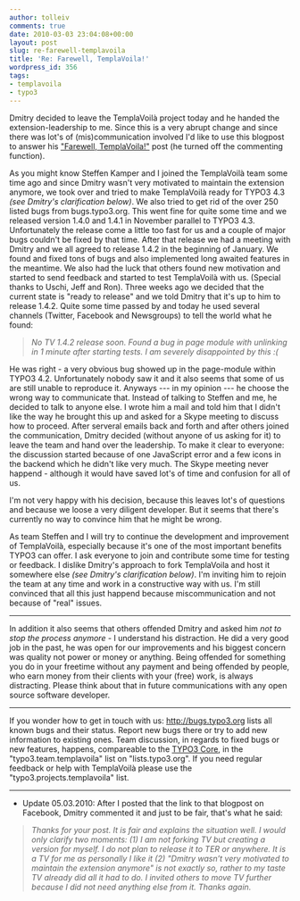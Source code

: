 ```yaml
---
author: tolleiv
comments: true
date: 2010-03-03 23:04:08+00:00
layout: post
slug: re-farewell-templavoila
title: 'Re: Farewell, TemplaVoila!'
wordpress_id: 356
tags:
- templavoila
- typo3
---
```


Dmitry decided to leave the TemplaVoilà project today and he handed the extension-leadership to me. Since this is a very abrupt change and since there was lot's of (mis)communication involved I'd like to use this blogpost to answer his ["Farewell, TemplaVoila!"](http://dmitry-dulepov.com/article/farewell-templavoila.html) post (he turned off the commenting function).

As you might know Steffen Kamper and I joined the TemplaVoilà team some time ago and since Dmitry wasn't very motivated to maintain the extension anymore, we took over and tried to make TemplaVoilà ready for TYPO3 4.3 _(see Dmitry's clarification below)_. We also tried to get rid of the over 250 listed bugs from bugs.typo3.org. This went fine for quite some time and we released version 1.4.0 and 1.4.1 in November parallel to TYPO3 4.3. Unfortunately the release come a little too fast for us and a couple of major bugs couldn't be fixed by that time. After that release we had a meeting with Dmitry and we all agreed to release 1.4.2 in the beginning of January. We found and fixed tons of bugs and also implemented long awaited features in the meantime. We also had the luck that others found new motivation and started to send feedback and started to test TemplaVoilà with us. (Special thanks to Uschi, Jeff and Ron).
Three weeks ago we decided that the current state is "ready to release" and we told Dmitry that it's up to him to release 1.4.2. Quite some time passed by and today he used several channels (Twitter, Facebook and Newsgroups) to tell the world what he found:



> _No TV 1.4.2 release soon. Found a bug in page module with unlinking in 1 minute after starting tests. I am severely disappointed by this :(_



He was right - a very obvious bug showed up in the page-module within TYPO3 4.2. Unfortunately nobody saw it and it also seems that some of us are still unable to reproduce it. Anyways --- in my opinion --- he choose the wrong way to communicate that. Instead of talking to Steffen and me, he decided to talk to anyone else. I wrote him a mail and told him that I didn't like the way he brought this up and asked for a Skype meeting to discuss how to proceed. After serveral emails back and forth and after others joined the communication, Dmitry decided (without anyone of us asking for it) to leave the team and hand over the leadership. To make it clear to everyone: the discussion started because of one JavaScript error and a few icons in the backend which he didn't like very much. The Skype meeting never happend - although it would have saved lot's of time and confusion for all of us.

I'm not very happy with his decision, because this leaves lot's of questions and because we loose a very diligent developer. But it seems that there's currently no way to convince him that he might be wrong. 

As team Steffen and I will try to continue the development and improvement of TemplaVoilà, especially because it's one of the most important benefits TYPO3 can offer. I ask everyone to join and contribute some time for testing or feedback. I dislike Dmitry's approach to fork TemplaVoila and host it somewhere else _(see Dmitry's clarification below)_. I'm inviting him to rejoin the team at any time and work in a constructive way with us. I'm still convinced that all this just happend because miscommunication and not because of "real" issues.

---
In addition it also seems that others offended Dmitry and asked him _not to stop the process anymore_ - I understand his distraction. He did a very good job in the past, he was open for our improvements and his biggest concern was quality not power or money or anything. Being offended for something you do in your freetime without any payment and being offended by people, who earn money from their clients with your (free) work, is always distracting. Please think about that in future communications with any open source software developer.

---
If you wonder how to get in touch with us: http://bugs.typo3.org lists all known bugs and their status. Report new bugs there or try to add new information to existing ones. Team discussion, in regards to fixed bugs or new features, happens, compareable to the [TYPO3 Core](http://typo3.org/teams/core/core-mailinglist-rules/), in the "typo3.team.templavoila" list on "lists.typo3.org". If you need regular feedback or help with TemplaVoilà please use the "typo3.projects.templavoila" list.

---
* Update 05.03.2010: After I posted that the link to that blogpost on Facebook, Dmitry commented it and just to be fair, that's what he said:


> _Thanks for your post. It is fair and explains the situation well. I would only clarify two moments: (1) I am not forking TV but creating a version for myself. I do not plan to release it to TER or anywhere. It is a TV for me as personally I like it (2) "Dmitry wasn’t very motivated to maintain the extension anymore" is not exactly so, rather to my taste TV already did all it had to do. I invited others to move TV further because I did not need anything else from it. Thanks again._




